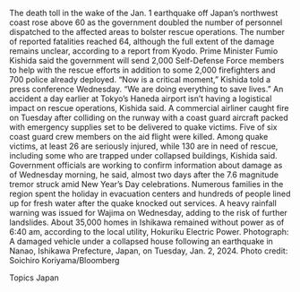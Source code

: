 The death toll in the wake of the Jan. 1 earthquake off Japan’s northwest coast rose above 60 as the government doubled the number of personnel dispatched to the affected areas to bolster rescue operations.
The number of reported fatalities reached 64, although the full extent of the damage remains unclear, according to a report from Kyodo. Prime Minister Fumio Kishida said the government will send 2,000 Self-Defense Force members to help with the rescue efforts in addition to some 2,000 firefighters and 700 police already deployed.
“Now is a critical moment,” Kishida told a press conference Wednesday. “We are doing everything to save lives.”
An accident a day earlier at Tokyo’s Haneda airport isn’t having a logistical impact on rescue operations, Kishida said. A commercial airliner caught fire on Tuesday after colliding on the runway with a coast guard aircraft packed with emergency supplies set to be delivered to quake victims. Five of six coast guard crew members on the aid flight were killed.
Among quake victims, at least 26 are seriously injured, while 130 are in need of rescue, including some who are trapped under collapsed buildings, Kishida said. Government officials are working to confirm information about damage as of Wednesday morning, he said, almost two days after the 7.6 magnitude tremor struck amid New Year’s Day celebrations.
Numerous families in the region spent the holiday in evacuation centers and hundreds of people lined up for fresh water after the quake knocked out services. A heavy rainfall warning was issued for Wajima on Wednesday, adding to the risk of further landslides.
About 35,000 homes in Ishikawa remained without power as of 6:40 am, according to the local utility, Hokuriku Electric Power.
Photograph: A damaged vehicle under a collapsed house following an earthquake in Nanao, Ishikawa Prefecture, Japan, on Tuesday, Jan. 2, 2024. Photo credit: Soichiro Koriyama/Bloomberg

Topics
Japan
